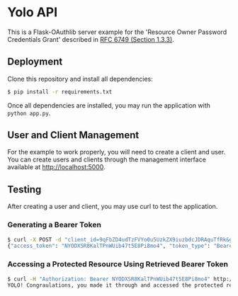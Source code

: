 # Yolo API

This is a Flask-OAuthlib server example for the 'Resource Owner Password Credentials Grant' described in [RFC 6749 (Section 1.3.3)](http://tools.ietf.org/html/rfc6749#section-1.3.3).

## Deployment

Clone this repository and install all dependencies:

```bash
$ pip install -r requirements.txt
```

Once all dependencies are installed, you may run the application with `python app.py`.

## User and Client Management

For the example to work properly, you will need to create a client and user. You can create users and clients through the management interface available at [http://localhost:5000](http://localhost:5000).

## Testing

After creating a user and client, you may use curl to test the application.

### Generating a Bearer Token

```bash
$ curl -X POST -d "client_id=9qFbZD4udTzFVYo0u5UzkZX9iuzbdcJDRAquTfRk&grant_type=password&username=jonas&password=pass" http://localhost:5000/oauth/token
{"access_token": "NYODXSR8KalTPnWUib47t5E8Pi8mo4", "token_type": "Bearer", "refresh_token": "s6L6OPL2bnKSRSbgQM3g0wbFkJB4ML", "scope": ""}
```

### Accessing a Protected Resource Using Retrieved Bearer Token

```bash
$ curl -H "Authorization: Bearer NYODXSR8KalTPnWUib47t5E8Pi8mo4" http://localhost:5000/yolo
YOLO! Congraulations, you made it through and accessed the protected resource!
```

